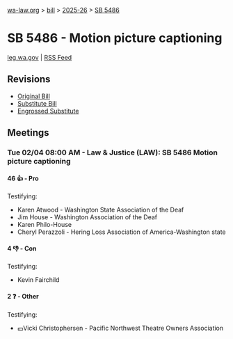 [wa-law.org](/) > [bill](/bill/) > [2025-26](/bill/2025-26/) > [SB 5486](/bill/2025-26/sb/5486/)

# SB 5486 - Motion picture captioning
[leg.wa.gov](https://app.leg.wa.gov/billsummary?BillNumber=5486&Year=2025&Initiative=false) | [RSS Feed](./rss.xml)

## Revisions
* [Original Bill](1/)
* [Substitute Bill](S/)
* [Engrossed Substitute](S.E/)

## Meetings
### Tue 02/04 08:00 AM - Law & Justice (LAW): SB 5486 Motion picture captioning
#### 46 👍 - Pro
Testifying:
* Karen Atwood - Washington State Association of the Deaf
* Jim House - Washington Association of the Deaf
* Karen Philo-House
* Cheryl Perazzoli - Hering Loss Association of America-Washington state

#### 4 👎 - Con
Testifying:
* Kevin Fairchild

#### 2 ❓ - Other
Testifying:
* 💵Vicki Christophersen - Pacific Northwest Theatre Owners Association

